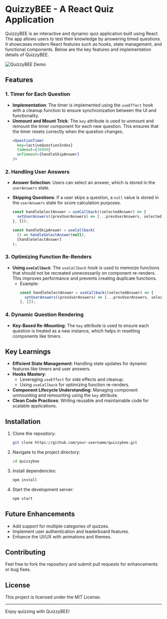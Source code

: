 # QuizzyBEE - A React Quiz Application

QuizzyBEE is an interactive and dynamic quiz application built using React. The app allows users to test their knowledge by answering timed questions. It showcases modern React features such as hooks, state management, and functional components. Below are the key features and implementation details of QuizzyBEE.

![QuizzyBEE Demo](screenshots/quizzy.gif)

## Features

### 1. Timer for Each Question

- **Implementation**: The timer is implemented using the `useEffect` hook with a cleanup function to ensure synchronization between the UI and functionality.
- **Unmount and Mount Trick**: The `key` attribute is used to unmount and remount the timer component for each new question. This ensures that the timer resets correctly when the question changes.
  ```jsx
  <QuestionTimer
    key={activeQuestionIndex}
    timeout={30000}
    onTimeout={handleSkipAnswer}
  />
  ```

### 2. Handling User Answers

- **Answer Selection**: Users can select an answer, which is stored in the `userAnswers` state.
- **Skipping Questions**: If a user skips a question, a `null` value is stored in the `userAnswers` state for score calculation purposes.

  ```jsx
  const handleSelectAnswer = useCallback((selectedAnswer) => {
    setUserAnswers((prevUserAnswers) => [...prevUserAnswers, selectedAnswer]);
  }, []);

  const handleSkipAnswer = useCallback(
    () => handleSelectAnswer(null),
    [handleSelectAnswer]
  );
  ```

### 3. Optimizing Function Re-Renders

- **Using `useCallback`**: The `useCallback` hook is used to memoize functions that should not be recreated unnecessarily on component re-renders. This improves performance and prevents creating duplicate functions.
  - Example:
    ```jsx
    const handleSelectAnswer = useCallback((selectedAnswer) => {
      setUserAnswers((prevUserAnswers) => [...prevUserAnswers, selectedAnswer]);
    }, []);
    ```

### 4. Dynamic Question Rendering

- **Key-Based Re-Mounting**: The `key` attribute is used to ensure each question is treated as a new instance, which helps in resetting components like timers.

## Key Learnings

- **Efficient State Management**: Handling state updates for dynamic features like timers and user answers.
- **Hooks Mastery**:
  - Leveraging `useEffect` for side effects and cleanup.
  - Using `useCallback` for optimizing function re-renders.
- **Component Lifecycle Understanding**: Managing component unmounting and remounting using the `key` attribute.
- **Clean Code Practices**: Writing reusable and maintainable code for scalable applications.

## Installation

1. Clone the repository:
   ```bash
   git clone https://github.com/your-username/quizzybee.git
   ```
2. Navigate to the project directory:
   ```bash
   cd quizzybee
   ```
3. Install dependencies:
   ```bash
   npm install
   ```
4. Start the development server:
   ```bash
   npm start
   ```

## Future Enhancements

- Add support for multiple categories of quizzes.
- Implement user authentication and leaderboard features.
- Enhance the UI/UX with animations and themes.

## Contributing

Feel free to fork the repository and submit pull requests for enhancements or bug fixes.

## License

This project is licensed under the MIT License.

---

Enjoy quizzing with QuizzyBEE!
